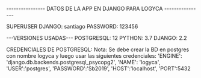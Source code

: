 ---------------- DATOS DE LA APP EN DJANGO PARA LOGYCA ----------------

SUPERUSER DJANGO: santiago
PASSWORD: 123456

---VERSIONES USADAS---
POSTGRESQL: 12
PYTHON: 3.7
DJANGO: 2.2



CREDENCIALES DE POSTGRESQL:
Nota: Se debe crear la BD en postgres con nombre logyca y luego usar las siguientes credenciales:
'ENGINE': 'django.db.backends.postgresql_psycopg2',
        'NAME': 'logyca',
        'USER':'postgres',
        'PASSWORD':'Sb2019',
        'HOST':'localhost',
        'PORT':5432